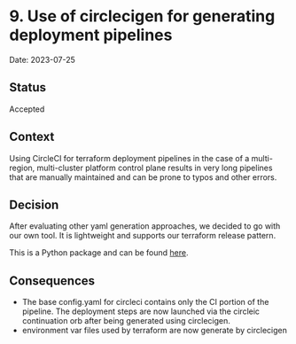 # 9. Use of circlecigen for generating deployment pipelines

Date: 2023-07-25

## Status

Accepted

## Context

Using CircleCI for terraform deployment pipelines in the case of a multi-region, multi-cluster platform control plane results in very long pipelines that are manually maintained and can be prone to typos and other errors.

## Decision

After evaluating other yaml generation approaches, we decided to go with our own tool. It is lightweight and supports our terraform release pattern.  

This is a Python package and can be found [here](https://pypi.org/project/circlecigen/).  

## Consequences

- The base config.yaml for circleci contains only the CI portion of the pipeline. The deployment steps are now launched via the circleic continuation orb after being generated using circlecigen.
- environment var files used by terraform are now generate by circlecigen
